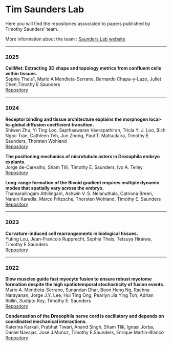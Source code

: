 # Tim Saunders Lab

Here you will find the repositories associated to papers published by Timothy Saunders' team. 

More information about the team : [Saunders Lab website](https://mechanochemistry.org/Saunders/MainSite/Saunders_lab_v4_3.htm)

<hr/>  

### 2025
**CellMet: Extracting 3D shape and topology metrics from confluent cells within tissues.**  
Sophie Theis1, Mario A Mendieta-Serrano, Bernardo Chapa-y-Lazo, Juliet Chen,Timothy E Saunders  
[Repository](https://github.com/TimSaundersLab/CellMet) 


<hr/>  

### 2024
**Receptor binding and tissue architecture explains the morphogen local-to-global diffusion coefficient transition.**  
Shiwen Zhu, Yi Ting Loo, Sapthaswaran Veerapathiran, Tricia Y. J. Loo, Bich Ngoc Tran, Cathleen Teh, Jun Zhong, Paul T. Matsudaira, Timothy E Saunders, Thorsten Wohland  
[Repository](https://github.com/TimSaundersLab/image_based_particle_model) 

**The positioning mechanics of microtubule asters in Drosophila embryo explants.**  
Jorge de-Carvalho, Sham Tlili, Timothy E. Saunders, Ivo A. Telley  
[Repository](https://github.com/TimSaundersLab/Aster-Repulsion-Codes) 

**Long-range formation of the Bicoid gradient requires multiple dynamic modes that spatially vary across the embryo.**  
Thamarailingam Athilingam, Ashwin V. S. Nelanuthala, Catriona Breen, Narain Karedla, Marco Fritzsche, Thorsten Wohland, Timothy E. Saunders  
[Repository](https://github.com/TimSaundersLab/)


<hr/>  

### 2023 

**Curvature-induced cell rearrangements in biological tissues.**  
Yuting Lou, Jean-Francois Rupprecht, Sophie Theis, Tetsuya Hiraiwa, Timothy E.Saunders  
[Repository](https://github.com/TimSaundersLab/CellPacking)


<hr/>  

### 2022 

**Slow muscles guide fast myocyte fusion to ensure robust myotome formation despite the high spatiotemporal stochasticity of fusion events.**  
Mario A. Mendieta-Serrano, Sunandan Dhar, Boon Heng Ng, Rachna Narayanan, Jorge J.Y. Lee, Hui Ting Ong, Pearlyn Jia Ying Toh, Adrian Röllin, Sudipto Roy, Timothy E. Saunders  
[Repository](https://github.com/TimSaundersLab/MuscleSeg)


**Condensation of the Drosophila nerve cord is oscillatory and depends on coordinated mechanical interactions.**    
Katerina Karkali, Prabhat Tiwari, Anand Singh, Sham Tlili, Ignasi Jorba, Daniel Navajas, José J.Muñoz, Timothy E.Saunders, Enrique Martin-Blanco  
[Repository](https://github.com/TimSaundersLab/CNS-Paper)
